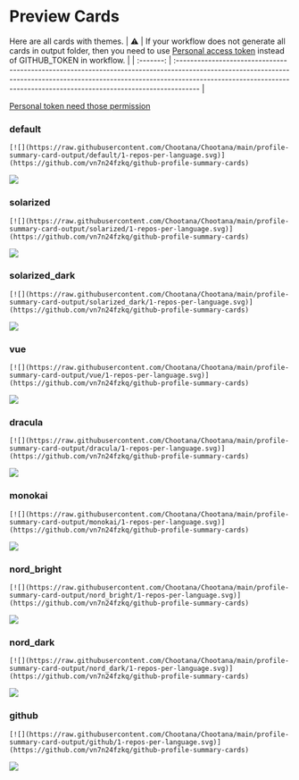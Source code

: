 
# Preview Cards

Here are all cards with themes.
| :warning: | If your workflow does not generate all cards in output folder, then you need to use [Personal access token](https://docs.github.com/en/actions/configuring-and-managing-workflows/creating-and-storing-encrypted-secrets) instead of GITHUB_TOKEN in workflow. |
| :-------: | :------------------------------------------------------------------------------------------------------------------------------------------------------------------------------------------------------------------------------------------------ |

[Personal token need those permission](https://github.com/vn7n24fzkq/github-profile-summary-cards/wiki/Personal-access-token-permissions)


### default


```
[![](https://raw.githubusercontent.com/Chootana/Chootana/main/profile-summary-card-output/default/1-repos-per-language.svg)](https://github.com/vn7n24fzkq/github-profile-summary-cards)
```
![](https://raw.githubusercontent.com/Chootana/Chootana/main/profile-summary-card-output/default/1-repos-per-language.svg)


### solarized


```
[![](https://raw.githubusercontent.com/Chootana/Chootana/main/profile-summary-card-output/solarized/1-repos-per-language.svg)](https://github.com/vn7n24fzkq/github-profile-summary-cards)
```
![](https://raw.githubusercontent.com/Chootana/Chootana/main/profile-summary-card-output/solarized/1-repos-per-language.svg)


### solarized_dark


```
[![](https://raw.githubusercontent.com/Chootana/Chootana/main/profile-summary-card-output/solarized_dark/1-repos-per-language.svg)](https://github.com/vn7n24fzkq/github-profile-summary-cards)
```
![](https://raw.githubusercontent.com/Chootana/Chootana/main/profile-summary-card-output/solarized_dark/1-repos-per-language.svg)


### vue


```
[![](https://raw.githubusercontent.com/Chootana/Chootana/main/profile-summary-card-output/vue/1-repos-per-language.svg)](https://github.com/vn7n24fzkq/github-profile-summary-cards)
```
![](https://raw.githubusercontent.com/Chootana/Chootana/main/profile-summary-card-output/vue/1-repos-per-language.svg)


### dracula


```
[![](https://raw.githubusercontent.com/Chootana/Chootana/main/profile-summary-card-output/dracula/1-repos-per-language.svg)](https://github.com/vn7n24fzkq/github-profile-summary-cards)
```
![](https://raw.githubusercontent.com/Chootana/Chootana/main/profile-summary-card-output/dracula/1-repos-per-language.svg)


### monokai


```
[![](https://raw.githubusercontent.com/Chootana/Chootana/main/profile-summary-card-output/monokai/1-repos-per-language.svg)](https://github.com/vn7n24fzkq/github-profile-summary-cards)
```
![](https://raw.githubusercontent.com/Chootana/Chootana/main/profile-summary-card-output/monokai/1-repos-per-language.svg)


### nord_bright


```
[![](https://raw.githubusercontent.com/Chootana/Chootana/main/profile-summary-card-output/nord_bright/1-repos-per-language.svg)](https://github.com/vn7n24fzkq/github-profile-summary-cards)
```
![](https://raw.githubusercontent.com/Chootana/Chootana/main/profile-summary-card-output/nord_bright/1-repos-per-language.svg)


### nord_dark


```
[![](https://raw.githubusercontent.com/Chootana/Chootana/main/profile-summary-card-output/nord_dark/1-repos-per-language.svg)](https://github.com/vn7n24fzkq/github-profile-summary-cards)
```
![](https://raw.githubusercontent.com/Chootana/Chootana/main/profile-summary-card-output/nord_dark/1-repos-per-language.svg)


### github


```
[![](https://raw.githubusercontent.com/Chootana/Chootana/main/profile-summary-card-output/github/1-repos-per-language.svg)](https://github.com/vn7n24fzkq/github-profile-summary-cards)
```
![](https://raw.githubusercontent.com/Chootana/Chootana/main/profile-summary-card-output/github/1-repos-per-language.svg)


